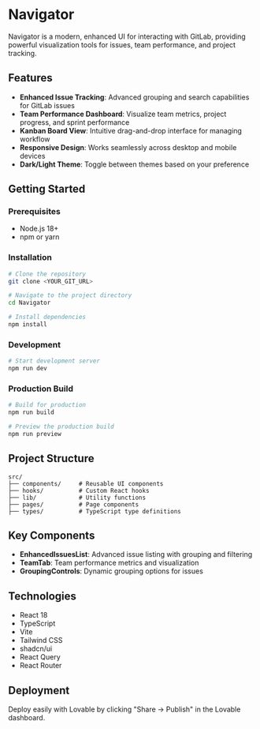 # Navigator

Navigator is a modern, enhanced UI for interacting with GitLab, providing powerful visualization tools for issues, team performance, and project tracking.

## Features

- **Enhanced Issue Tracking**: Advanced grouping and search capabilities for GitLab issues
- **Team Performance Dashboard**: Visualize team metrics, project progress, and sprint performance
- **Kanban Board View**: Intuitive drag-and-drop interface for managing workflow
- **Responsive Design**: Works seamlessly across desktop and mobile devices
- **Dark/Light Theme**: Toggle between themes based on your preference

## Getting Started

### Prerequisites

- Node.js 18+
- npm or yarn

### Installation

```bash
# Clone the repository
git clone <YOUR_GIT_URL>

# Navigate to the project directory
cd Navigator

# Install dependencies
npm install
```

### Development

```bash
# Start development server
npm run dev
```

### Production Build

```bash
# Build for production
npm run build

# Preview the production build
npm run preview
```

## Project Structure

```
src/
├── components/     # Reusable UI components
├── hooks/          # Custom React hooks
├── lib/            # Utility functions
├── pages/          # Page components
├── types/          # TypeScript type definitions
```

## Key Components

- **EnhancedIssuesList**: Advanced issue listing with grouping and filtering
- **TeamTab**: Team performance metrics and visualization
- **GroupingControls**: Dynamic grouping options for issues

## Technologies

- React 18
- TypeScript
- Vite
- Tailwind CSS
- shadcn/ui
- React Query
- React Router

## Deployment

Deploy easily with Lovable by clicking "Share -> Publish" in the Lovable dashboard.